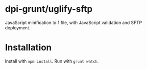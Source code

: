 # dpi-grunt/uglify-sftp
JavaScript minification to 1 file, with JavaScript validation and SFTP deployment.

# Installation
Install with `npm install`.
Run with `grunt watch`.